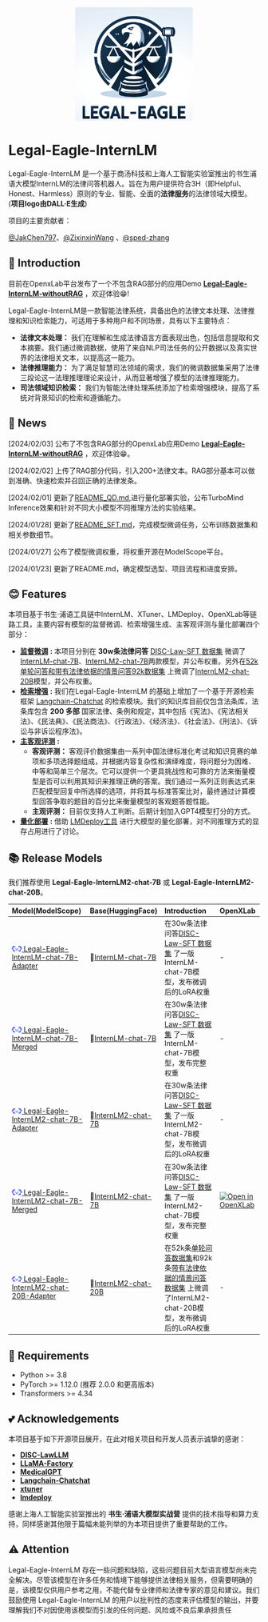 <div align="center">
  
![Image](./img/logo.png)

</div><div align="left">
<h1>Legal-Eagle-InternLM</h1>
</div>

Legal-Eagle-InternLM 是一个基于商汤科技和上海人工智能实验室推出的书生浦语大模型InternLM的法律问答机器人。旨在为用户提供符合3H（即Helpful、Honest、Harmless）原则的专业、智能、全面的**法律服务**的法律领域大模型。(**项目logo由DALL·E生成**)

项目的主要贡献者：

[@JakChen797](https://github.com/JakChen797)、[@ZixinxinWang](https://github.com/ZixinxinWang) 、[@sped-zhang](https://github.com/sped-zhang)

## 📖 Introduction

目前在OpenxLab平台发布了一个不包含RAG部分的应用Demo [**Legal-Eagle-InternLM-withoutRAG**](https://openxlab.org.cn/apps/detail/wzxin/Legal-Eagle-InternLM-withoutRAG) ，欢迎体验😁!

Legal-Eagle-InternLM是一款智能法律系统，具备出色的法律文本处理、法律推理和知识检索能力，可适用于多种用户和不同场景，具有以下主要特点：

* **法律文本处理：** 我们在理解和生成法律语言方面表现出色，包括信息提取和文本摘要。我们通过微调数据，使用了来自NLP司法任务的公开数据以及真实世界的法律相关文本，以提高这一能力。
* **法律推理能力：** 为了满足智慧司法领域的需求，我们的微调数据集采用了法律三段论这一法理推理理论来设计，从而显著增强了模型的法律推理能力。
* **司法领域知识检索：** 我们为智能法律处理系统添加了检索增强模块，提高了系统对背景知识的检索和遵循能力。

## 🚀 News

[2024/02/03] 公布了不包含RAG部分的OpenxLab应用Demo [**Legal-Eagle-InternLM-withoutRAG**](https://openxlab.org.cn/apps/detail/wzxin/Legal-Eagle-InternLM-withoutRAG) ，欢迎体验😁。

[2024/02/02] 上传了RAG部分代码，引入200+法律文本。RAG部分基本可以做到准确、快速检索并召回正确的法律发条。

[2024/02/01] 更新了[README_QD.md](https://github.com/ZixinxinWang/Legal-Eagle-InternLM/blob/main/Quantification%26Deployment/README_QD.md),进行量化部署实验，公布TurboMind Inference效果和针对不同大小模型不同推理方法的实验结果。

[2024/01/28] 更新了[README_SFT.md](https://github.com/ZixinxinWang/Legal-Eagle-InternLM/blob/main/Supervised%20Fine%20Tuning/README_SFT.md)，完成模型微调任务，公布训练数据集和相关参数细节。

[2024/01/27] 公布了模型微调权重，将权重开源在ModelScope平台。

[2024/01/23] 更新了README.md，确定模型选型、项目流程和进度安排。




## 😊 Features

本项目基于书生·浦语工具链中InternLM、XTuner、LMDeploy、OpenXLab等链路工具，主要内容有模型的监督微调、检索增强生成、主客观评测与量化部署四个部分：
- [**监督微调**](https://github.com/ZixinxinWang/Legal-Eagle-InternLM/blob/main/Supervised%20Fine%20Tuning/README_SFT.md) **:** 本项目分别在 **30w条法律问答** [DISC-Law-SFT 数据集](https://huggingface.co/datasets/ShengbinYue/DISC-Law-SFT) 微调了[InternLM-chat-7B](https://huggingface.co/internlm/internlm-chat-7b)、[InternLM2-chat-7B](https://huggingface.co/internlm/internlm2-chat-7b)两款模型，并公布权重。另外在[52k单轮问答和带有法律依据的情景问答92k数据集](https://github.com/LiuHC0428/LAW-GPT) 上微调了[InternLM2-chat-20B](https://huggingface.co/internlm/internlm2-chat-20b)模型，并公布权重。
- [**检索增强**](https://github.com/ZixinxinWang/Legal-Eagle-InternLM/blob/main/Retrieval-Augmented%20Generation/README_RAG.md) **:** 我们在Legal-Eagle-InternLM 的基础上增加了一个基于开源检索框架 [Langchain-Chatchat](https://github.com/chatchat-space/Langchain-Chatchat) 的检索模块。我们的知识库目前仅包含法条库，法条库包含 **200 多部** 国家法律、条例和规定，其中包括《宪法》、《宪法相关法》、《民法典》、《民法商法》、《行政法》、《经济法》、《社会法》、《刑法》、《诉讼与非诉讼程序法》。
- [**主客观评测**](https://github.com/ZixinxinWang/Legal-Eagle-InternLM/blob/main/Model%20Evaluation/README_EVAL.md) **:**  
  - **客观评测：** 客观评价数据集由一系列中国法律标准化考试和知识竞赛的单项和多项选择题组成，并根据内容复杂性和演绎难度，将问题分为困难、中等和简单三个层次。它可以提供一个更具挑战性和可靠的方法来衡量模型是否可以利用其知识来推理正确的答案。我们通过一系列正则表达式来匹配模型回复中所选择的选项，并将其与标准答案比对，最终通过计算模型回答争取的题目的百分比来衡量模型的客观题答题性能。
  - **主观评测：** 目前仅支持人工判断。后期计划加入GPT4模型打分的方式。
- [**量化部署**](https://github.com/ZixinxinWang/Legal-Eagle-InternLM/blob/main/Quantification%26Deployment/README_QD.md) **:** 借助 [LMDeploy工具](https://github.com/InternLM/lmdeploy) 进行大模型的量化部署，对不同推理方式的显存占用进行了讨论。
  
## 📚 Release Models

我们推荐使用 **Legal-Eagle-InternLM2-chat-7B** 或 **Legal-Eagle-InternLM2-chat-20B**。

| Model(ModelScope)                                                                                                       | Base(HuggingFace)                                                                                                     | Introduction                                                                                                                                                                 | OpenXLab
|:------------------------------------------------------------------------------------------------------------|:---------------------------------------------------------------------------------------------------------------|:------------------------------------------------------------------------------------------------------------|:-----------------------------------------------------------------------------------------------------------------------------------------------------------------------------|
| [<img src="./img/modelscope_logo.png" width="20px" /> Legal-Eagle-InternLM-chat-7B-Adapter](https://www.modelscope.cn/models/wangzixinxinxin/Legal-Eagle-InternLM-chat-7B-Adapter/summary)     | 🤗[InternLM-chat-7B](https://huggingface.co/internlm/internlm-chat-7b)                              | 在30w条法律问答[DISC-Law-SFT 数据集](https://huggingface.co/datasets/ShengbinYue/DISC-Law-SFT) 了一版InternLM-chat-7B模型，发布微调后的LoRA权重                                 |-
| [<img src="./img/modelscope_logo.png" width="20px" /> Legal-Eagle-InternLM-chat-7B-Merged](https://www.modelscope.cn/models/wangzixinxinxin/Legal-Eagle-InternLM-chat-7B-Merged/files)     | 🤗[InternLM-chat-7B](https://www.modelscope.cn/models/Shanghai_AI_Laboratory/internlm-chat-7b/summary)                              | 在30w条法律问答[DISC-Law-SFT 数据集](https://huggingface.co/datasets/ShengbinYue/DISC-Law-SFT) 了一版InternLM-chat-7B模型，发布完整权重                                |-
| [<img src="./img/modelscope_logo.png" width="20px" /> Legal-Eagle-InternLM2-chat-7B-Adapter](https://www.modelscope.cn/models/wangzixinxinxin/Legal-Eagle-InternLM2-chat-7B-Adapter)     | 🤗[InternLM2-chat-7B](https://huggingface.co/internlm/internlm2-chat-7b)                              | 在30w条法律问答[DISC-Law-SFT 数据集](https://huggingface.co/datasets/ShengbinYue/DISC-Law-SFT) 了一版InternLM2-chat-7B模型，发布微调后的LoRA权重                                |-
| [<img src="./img/modelscope_logo.png" width="20px" /> Legal-Eagle-InternLM2-chat-7B-Merged](https://www.modelscope.cn/models/wangzixinxinxin/Legal-Eagle-InternLM2-chat-7B-Merged/files)     | 🤗[InternLM2-chat-7B](https://huggingface.co/internlm/internlm2-chat-7b)                              | 在30w条法律问答[DISC-Law-SFT 数据集](https://huggingface.co/datasets/ShengbinYue/DISC-Law-SFT) 了一版InternLM2-chat-7B模型，发布完整权重                                  | [![Open in OpenXLab](https://cdn-static.openxlab.org.cn/header/openxlab_models.svg)](https://openxlab.org.cn/models/detail/wzxin/Legal-Eagle-InternLM)
| [<img src="./img/modelscope_logo.png" width="20px" /> Legal-Eagle-InternLM2-chat-20B-Adapter](https://www.modelscope.cn/models/wangzixinxinxin/Legal-Eagle-InternLM2-chat-20B-Adapter)     | 🤗[InternLM2-chat-20B](https://huggingface.co/internlm/internlm2-chat-20b)                              | 在52k条[单轮问答数据集](https://github.com/LiuHC0428/LAW-GPT)和92k条[带有法律依据的情景问答数据集](https://github.com/LiuHC0428/LAW-GPT) 上微调了InternLM2-chat-20B模型，发布微调后的LoRA权重 |-

## 💼 Requirements

- Python >= 3.8
- PyTorch >= 1.12.0 (推荐 2.0.0 和更高版本)
- Transformers >= 4.34

## 💕 Acknowledgements 

本项目基于如下开源项目展开，在此对相关项目和开发人员表示诚挚的感谢：

- [**DISC-LawLLM**](https://github.com/FudanDISC/DISC-LawLLM)
- [**LLaMA-Factory**](https://github.com/hiyouga/LLaMA-Factory)
- [**MedicalGPT**](https://github.com/shibing624/MedicalGPT)
- [**Langchain-Chatchat**](https://github.com/chatchat-space/Langchain-Chatchat)
- [**xtuner**](https://github.com/InternLM/xtuner)
- [**lmdeploy**](https://github.com/InternLM/lmdeploy)

感谢上海人工智能实验室推出的 **书生·浦语大模型实战营** 提供的技术指导和算力支持，同样感谢其他限于篇幅未能列举的为本项目提供了重要帮助的工作。

## ⚠️ Attention

Legal-Eagle-InternLM 存在一些问题和缺陷，这些问题目前大型语言模型尚未完全解决。尽管该模型在许多任务和情境下能够提供法律相关服务，但需要明确的是，该模型仅供用户参考之用，不能代替专业律师和法律专家的意见和建议。我们鼓励使用 Legal-Eagle-InternLM 的用户以批判性的态度来评估模型的输出，并要理解我们不对因使用该模型而引发的任何问题、风险或不良后果承担责任
